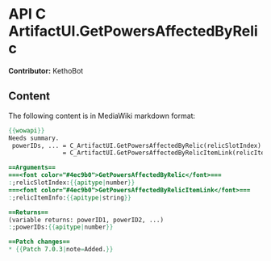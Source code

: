 # API C ArtifactUI.GetPowersAffectedByRelic

**Contributor:** KethoBot

## Content

The following content is in MediaWiki markdown format:

```mediawiki
{{wowapi}}
Needs summary.
 powerIDs, ... = C_ArtifactUI.GetPowersAffectedByRelic(relicSlotIndex)
               = C_ArtifactUI.GetPowersAffectedByRelicItemLink(relicItemInfo)

==Arguments==
===<font color="#4ec9b0">GetPowersAffectedByRelic</font>===
:;relicSlotIndex:{{apitype|number}}
===<font color="#4ec9b0">GetPowersAffectedByRelicItemLink</font>===
:;relicItemInfo:{{apitype|string}}

==Returns==
(variable returns: powerID1, powerID2, ...)
:;powerIDs:{{apitype|number}}

==Patch changes==
* {{Patch 7.0.3|note=Added.}}
```